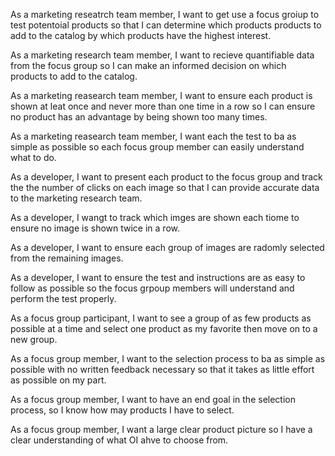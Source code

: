 As a marketing reseatrch team member, I want to get use a focus groiup to test potentoial products so that I can determine which products products to add to the catalog by which products have the highest interest.

As a marketing research team member, I want to recieve quantifiable data from the focus group so I can make an informed decision on which products to add to the catalog.

As a marketing reasearch team member, I want to ensure each product is shown at leat once and never more than one time in a row so I can ensure no product has an advantage by being shown too many times.

As a marketing reasearch team member, I want each the test to ba as simple as possible so each focus group member can easily understand what to do.  

As a developer, I want to present each product to the focus group and track the the number of clicks on each image so that I can provide accurate data to the marketing research team.

As a developer, I wangt to track which imges are shown each tiome to ensure no image is shown twice in a row.

As a developer, I want to ensure each group of images are radomly selected from the remaining images.

As a developer, I want to ensure the test and instructions are as easy to follow as possible so the focus grpoup members will understand and perform the test properly.

As a focus group participant, I want to see a group of as few products as possible at a time and select one product as my favorite then move on to a new group.

As a focus group member, I want to the selection process to ba as simple as possible with no written feedback necessary so that it takes as little effort as possible on my part.

As a focus group member, I want to have an end goal in the selection process, so I know how may products I have to select.

As a focus group member, I want a large clear product picture so I have a clear understanding of what OI ahve to choose from.

